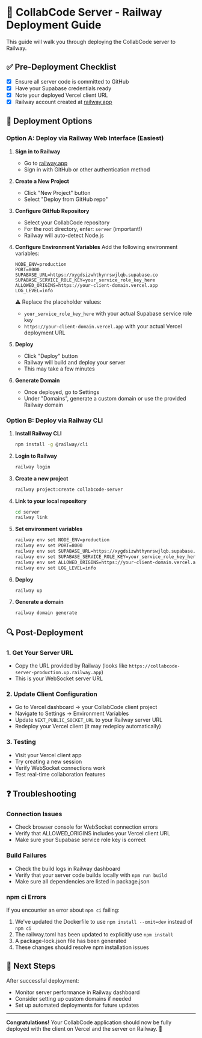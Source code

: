 # 🚄 CollabCode Server - Railway Deployment Guide

This guide will walk you through deploying the CollabCode server to Railway.

## ✅ Pre-Deployment Checklist
- [x] Ensure all server code is committed to GitHub
- [x] Have your Supabase credentials ready
- [x] Note your deployed Vercel client URL
- [x] Railway account created at [railway.app](https://railway.app)

## 🔧 Deployment Options

### Option A: Deploy via Railway Web Interface (Easiest)

1. **Sign in to Railway**
   - Go to [railway.app](https://railway.app)
   - Sign in with GitHub or other authentication method

2. **Create a New Project**
   - Click "New Project" button
   - Select "Deploy from GitHub repo"

3. **Configure GitHub Repository**
   - Select your CollabCode repository
   - For the root directory, enter: `server` (important!)
   - Railway will auto-detect Node.js

4. **Configure Environment Variables**
   Add the following environment variables:
   ```
   NODE_ENV=production
   PORT=8000
   SUPABASE_URL=https://xygdsizwhthynrswjlqb.supabase.co
   SUPABASE_SERVICE_ROLE_KEY=your_service_role_key_here
   ALLOWED_ORIGINS=https://your-client-domain.vercel.app
   LOG_LEVEL=info
   ```
   
   ⚠️ Replace the placeholder values:
   - `your_service_role_key_here` with your actual Supabase service role key
   - `https://your-client-domain.vercel.app` with your actual Vercel deployment URL

5. **Deploy**
   - Click "Deploy" button
   - Railway will build and deploy your server
   - This may take a few minutes

6. **Generate Domain**
   - Once deployed, go to Settings
   - Under "Domains", generate a custom domain or use the provided Railway domain

### Option B: Deploy via Railway CLI

1. **Install Railway CLI**
   ```bash
   npm install -g @railway/cli
   ```

2. **Login to Railway**
   ```bash
   railway login
   ```

3. **Create a new project**
   ```bash
   railway project:create collabcode-server
   ```

4. **Link to your local repository**
   ```bash
   cd server
   railway link
   ```

5. **Set environment variables**
   ```bash
   railway env set NODE_ENV=production
   railway env set PORT=8000
   railway env set SUPABASE_URL=https://xygdsizwhthynrswjlqb.supabase.co
   railway env set SUPABASE_SERVICE_ROLE_KEY=your_service_role_key_here
   railway env set ALLOWED_ORIGINS=https://your-client-domain.vercel.app
   railway env set LOG_LEVEL=info
   ```

6. **Deploy**
   ```bash
   railway up
   ```

7. **Generate a domain**
   ```bash
   railway domain generate
   ```

## 🔍 Post-Deployment

### 1. Get Your Server URL
- Copy the URL provided by Railway (looks like `https://collabcode-server-production.up.railway.app`)
- This is your WebSocket server URL

### 2. Update Client Configuration
- Go to Vercel dashboard → your CollabCode client project
- Navigate to Settings → Environment Variables
- Update `NEXT_PUBLIC_SOCKET_URL` to your Railway server URL
- Redeploy your Vercel client (it may redeploy automatically)

### 3. Testing
- Visit your Vercel client app
- Try creating a new session
- Verify WebSocket connections work
- Test real-time collaboration features

## ❓ Troubleshooting

### Connection Issues
- Check browser console for WebSocket connection errors
- Verify that ALLOWED_ORIGINS includes your Vercel client URL
- Make sure your Supabase service role key is correct

### Build Failures
- Check the build logs in Railway dashboard
- Verify that your server code builds locally with `npm run build`
- Make sure all dependencies are listed in package.json

### npm ci Errors
If you encounter an error about `npm ci` failing:
1. We've updated the Dockerfile to use `npm install --omit=dev` instead of `npm ci`
2. The railway.toml has been updated to explicitly use `npm install`
3. A package-lock.json file has been generated
4. These changes should resolve npm installation issues

## 🔄 Next Steps

After successful deployment:
- Monitor server performance in Railway dashboard
- Consider setting up custom domains if needed
- Set up automated deployments for future updates

---

**Congratulations!** Your CollabCode application should now be fully deployed with the client on Vercel and the server on Railway. 🎉
